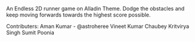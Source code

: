 An Endless 2D runner game on Alladin Theme. Dodge the obstacles and keep moving forwards towards the highest score possible.

Contributers:
Aman Kumar - @astroheree
Vineet Kumar Chaubey
Kritvirya Singh
Sumit Poonia
